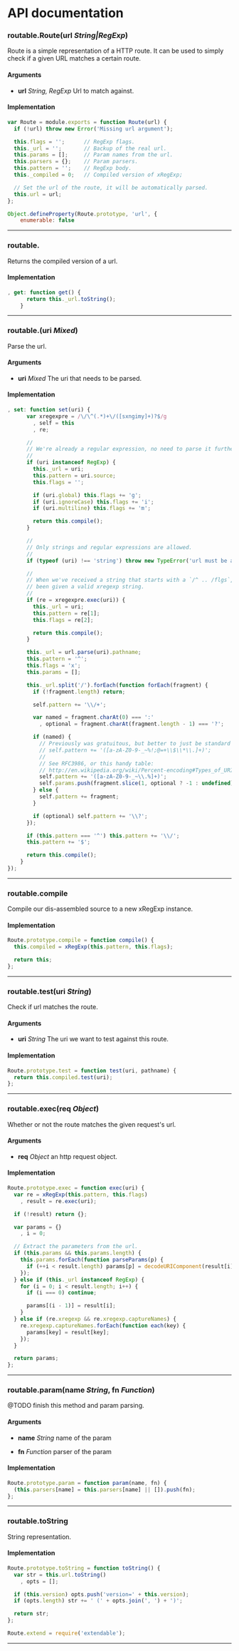 # API documentation


### routable.Route(url _String|RegExp_)
<p>Route is a simple representation of a HTTP route. It can be used to simply<br />check if a given URL matches a certain route.</p>


#### Arguments

- **url** _String, RegExp_ Url to match against.



#### Implementation
```js
var Route = module.exports = function Route(url) {
  if (!url) throw new Error('Missing url argument');

  this.flags = '';      // RegExp flags.
  this._url = '';       // Backup of the real url.
  this.params = [];     // Param names from the url.
  this.parsers = {};    // Param parsers.
  this.pattern = '';    // RegExp body.
  this._compiled = 0;   // Compiled version of xRegExp;

  // Set the url of the route, it will be automatically parsed.
  this.url = url;
};

Object.defineProperty(Route.prototype, 'url', {
    enumerable: false
```
---------------------------------------

### routable.
<p>Returns the compiled version of a url.</p>



#### Implementation
```js
, get: function get() {
      return this._url.toString();
    }
```
---------------------------------------

### routable.(uri _Mixed_)
<p>Parse the url.</p>


#### Arguments

- **uri** _Mixed_ The uri that needs to be parsed.



#### Implementation
```js
, set: function set(uri) {
      var xregexpre = /\/\^(.*)+\/([sxngimy]+)?$/g
        , self = this
        , re;

      //
      // We're already a regular expression, no need to parse it further.
      //
      if (uri instanceof RegExp) {
        this._url = uri;
        this.pattern = uri.source;
        this.flags = '';

        if (uri.global) this.flags += 'g';
        if (uri.ignoreCase) this.flags += 'i';
        if (uri.multiline) this.flags += 'm';

        return this.compile();
      }

      //
      // Only strings and regular expressions are allowed.
      //
      if (typeof (uri) !== 'string') throw new TypeError('url must be a String');

      //
      // When we've received a string that starts with a `/^ .. /flgs`, assume that we've
      // been given a valid xregexp string.
      //
      if (re = xregexpre.exec(uri)) {
        this._url = uri;
        this.pattern = re[1];
        this.flags = re[2];

        return this.compile();
      }

      this._url = url.parse(uri).pathname;
      this.pattern = '^';
      this.flags = 'x';
      this.params = [];

      this._url.split('/').forEach(function forEach(fragment) {
        if (!fragment.length) return;

        self.pattern += '\\/+';

        var named = fragment.charAt(0) === ':'
          , optional = fragment.charAt(fragment.length - 1) === '?';

        if (named) {
          // Previously was gratuitous, but better to just be standard
          // self.pattern += '([a-zA-Z0-9-_~%!;@=+\\$\\*\\.]+)';
          //
          // See RFC3986, or this handy table:
          // http://en.wikipedia.org/wiki/Percent-encoding#Types_of_URI_characters
          self.pattern += '([a-zA-Z0-9-_~\\.%]+)';
          self.params.push(fragment.slice(1, optional ? -1 : undefined));
        } else {
          self.pattern += fragment;
        }

        if (optional) self.pattern += '\\?';
      });

      if (this.pattern === '^') this.pattern += '\\/';
      this.pattern += '$';

      return this.compile();
    }
});
```
---------------------------------------

### routable.compile
<p>Compile our dis-assembled source to a new xRegExp instance.</p>



#### Implementation
```js
Route.prototype.compile = function compile() {
  this.compiled = xRegExp(this.pattern, this.flags);

  return this;
};
```
---------------------------------------

### routable.test(uri _String_)
<p>Check if url matches the route.</p>


#### Arguments

- **uri** _String_ The uri we want to test against this route.



#### Implementation
```js
Route.prototype.test = function test(uri, pathname) {
  return this.compiled.test(uri);
};
```
---------------------------------------

### routable.exec(req _Object_)
<p>Whether or not the route matches the given request's url.</p>


#### Arguments

- **req** _Object_ an http request object.



#### Implementation
```js
Route.prototype.exec = function exec(uri) {
  var re = xRegExp(this.pattern, this.flags)
    , result = re.exec(uri);

  if (!result) return {};

  var params = {}
    , i = 0;

  // Extract the parameters from the url.
  if (this.params && this.params.length) {
    this.params.forEach(function parseParams(p) {
      if (++i < result.length) params[p] = decodeURIComponent(result[i]);
    });
  } else if (this._url instanceof RegExp) {
    for (i = 0; i < result.length; i++) {
      if (i === 0) continue;

      params[(i - 1)] = result[i];
    }
  } else if (re.xregexp && re.xregexp.captureNames) {
    re.xregexp.captureNames.forEach(function each(key) {
      params[key] = result[key];
    });
  }

  return params;
};
```
---------------------------------------

### routable.param(name _String_, fn _Function_)
<p>@TODO finish this method and param parsing.</p>


#### Arguments

- **name** _String_ name of the param

- **fn** _Function_ parser of the param



#### Implementation
```js
Route.prototype.param = function param(name, fn) {
  (this.parsers[name] = this.parsers[name] || []).push(fn);
};
```
---------------------------------------

### routable.toString
<p>String representation.</p>



#### Implementation
```js
Route.prototype.toString = function toString() {
  var str = this.url.toString()
    , opts = [];

  if (this.version) opts.push('version=' + this.version);
  if (opts.length) str += ' (' + opts.join(', ') + ')';

  return str;
};

Route.extend = require('extendable');
```
---------------------------------------


